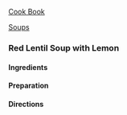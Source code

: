 [Cook Book]()

[Soups](https://github.com/vmsmith/CookBook/blob/master/soups.md)  

### Red Lentil Soup with Lemon  

#### Ingredients  


#### Preparation  


#### Directions  
